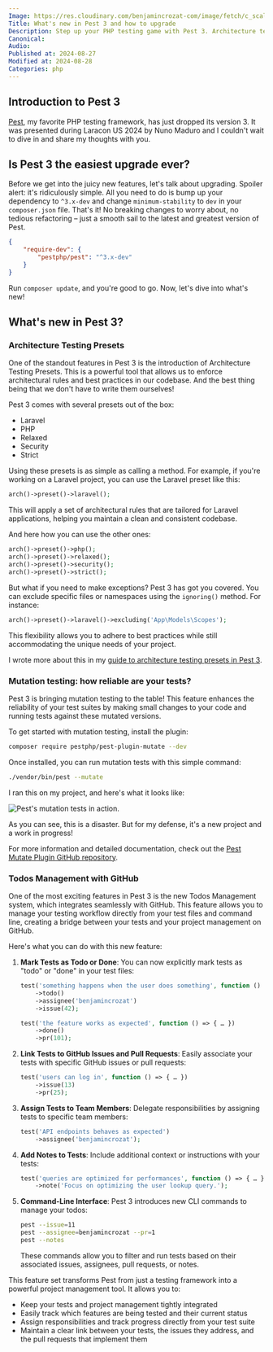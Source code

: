 ```yaml
---
Image: https://res.cloudinary.com/benjamincrozat-com/image/fetch/c_scale,f_webp,q_auto,w_1200/https://github.com/user-attachments/assets/2e4c7701-a2c5-4cdd-aa1c-9326ac56bad3
Title: What's new in Pest 3 and how to upgrade
Description: Step up your PHP testing game with Pest 3. Architecture testing presets, mutations, and todo lists management.
Canonical: 
Audio:
Published at: 2024-08-27
Modified at: 2024-08-28
Categories: php
---
```


## Introduction to Pest 3

[Pest](https://pestphp.com), my favorite PHP testing framework, has just dropped its version 3. It was presented during Laracon US 2024 by Nuno Maduro and I couldn't wait to dive in and share my thoughts with you.

## Is Pest 3 the easiest upgrade ever?

Before we get into the juicy new features, let's talk about upgrading. Spoiler alert: it's ridiculously simple. All you need to do is bump up your dependency to `^3.x-dev` and change `minimum-stability` to `dev` in your `composer.json` file. That's it! No breaking changes to worry about, no tedious refactoring – just a smooth sail to the latest and greatest version of Pest.

```json
{
    "require-dev": {
        "pestphp/pest": "^3.x-dev"
    }
}
```

Run `composer update`, and you're good to go. Now, let's dive into what's new!

## What's new in Pest 3?

### Architecture Testing Presets

One of the standout features in Pest 3 is the introduction of Architecture Testing Presets. This is a powerful tool that allows us to enforce architectural rules and best practices in our codebase. And the best thing being that we don't have to write them ourselves!

Pest 3 comes with several presets out of the box:

- Laravel
- PHP
- Relaxed
- Security
- Strict

Using these presets is as simple as calling a method. For example, if you're working on a Laravel project, you can use the Laravel preset like this:

```php
arch()->preset()->laravel();
```

This will apply a set of architectural rules that are tailored for Laravel applications, helping you maintain a clean and consistent codebase.

And here how you can use the other ones:

```php
arch()->preset()->php();
arch()->preset()->relaxed();
arch()->preset()->security();
arch()->preset()->strict();
```

But what if you need to make exceptions? Pest 3 has got you covered. You can exclude specific files or namespaces using the `ignoring()` method. For instance:

```php
arch()->preset()->laravel()->excluding('App\Models\Scopes');
```

This flexibility allows you to adhere to best practices while still accommodating the unique needs of your project.

I wrote more about this in my [guide to architecture testing presets in Pest 3](/pest-3-architecture-testing-presets).

### Mutation testing: how reliable are your tests?

Pest 3 is bringing mutation testing to the table! This feature enhances the reliability of your test suites by making small changes to your code and running tests against these mutated versions.

To get started with mutation testing, install the plugin:

```bash
composer require pestphp/pest-plugin-mutate --dev
```

Once installed, you can run mutation tests with this simple command:

```bash
./vendor/bin/pest --mutate
```

I ran this on my project, and here's what it looks like:

![Pest's mutation tests in action.](https://res.cloudinary.com/benjamincrozat-com/image/fetch/c_scale,f_webp,q_auto,w_1200/https://github.com/user-attachments/assets/fe303b15-3a35-4f8b-8a6b-f066e566576c)

As you can see, this is a disaster. But for my defense, it's a new project and a work in progress!

For more information and detailed documentation, check out the [Pest Mutate Plugin GitHub repository](https://github.com/pestphp/pest-plugin-mutate).

### Todos Management with GitHub

One of the most exciting features in Pest 3 is the new Todos Management system, which integrates seamlessly with GitHub. This feature allows you to manage your testing workflow directly from your test files and command line, creating a bridge between your tests and your project management on GitHub.

Here's what you can do with this new feature:

1. **Mark Tests as Todo or Done**: 
   You can now explicitly mark tests as "todo" or "done" in your test files:

   ```php
   test('something happens when the user does something', function () => { … })
       ->todo()
       ->assignee('benjamincrozat')
       ->issue(42);

   test('the feature works as expected', function () => { … })
       ->done()
       ->pr(101);
   ```

2. **Link Tests to GitHub Issues and Pull Requests**: 
   Easily associate your tests with specific GitHub issues or pull requests:

   ```php
   test('users can log in', function () => { … })
       ->issue(13)
       ->pr(25);
   ```

3. **Assign Tests to Team Members**: 
   Delegate responsibilities by assigning tests to specific team members:

   ```php
   test('API endpoints behaves as expected')
       ->assignee('benjamincrozat');
   ```

4. **Add Notes to Tests**: 
   Include additional context or instructions with your tests:

   ```php
   test('queries are optimized for performances', function () => { … })
       ->note('Focus on optimizing the user lookup query.');
   ```

5. **Command-Line Interface**: 
   Pest 3 introduces new CLI commands to manage your todos:

   ```bash
   pest --issue=11
   pest --assignee=benjamincrozat --pr=1
   pest --notes
   ```

   These commands allow you to filter and run tests based on their associated issues, assignees, pull requests, or notes.

This feature set transforms Pest from just a testing framework into a powerful project management tool. It allows you to:

- Keep your tests and project management tightly integrated
- Easily track which features are being tested and their current status
- Assign responsibilities and track progress directly from your test suite
- Maintain a clear link between your tests, the issues they address, and the pull requests that implement them
